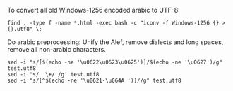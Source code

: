 To convert all old Windows-1256 encoded arabic to UTF-8:

```
find . -type f -name *.html -exec bash -c "iconv -f Windows-1256 {} > {}.utf8" \;
```

Do arabic preprocessing: Unify the Alef, remove dialects and long spaces, remove all non-arabic characters.
```
sed -i "s/[$(echo -ne '\u0622\u0623\u0625')]/$(echo -ne '\u0627')/g" test.utf8
sed -i 's/  \+/ /g' test.utf8
sed -i "s/[^$(echo -ne '\u0621-\u064A ')]//g" test.utf8
```
